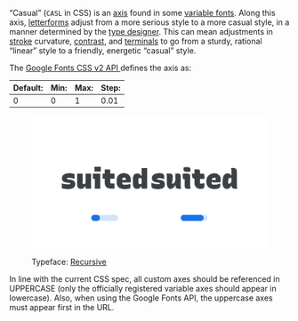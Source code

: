 “Casual” (`CASL` in CSS) is an [axis](/glossary/axis_in_variable_fonts) found in some [variable fonts](/glossary/variable_fonts). Along this axis, [letterforms](/glossary/letterform) adjust from a more serious style to a more casual style, in a manner determined by the [type designer](/glossary/type_designer). This can mean adjustments in [stroke](/glossary/stroke) curvature, [contrast](/glossary/contrast), and [terminals](/glossary/terminal) to go from a sturdy, rational “linear” style to a friendly, energetic “casual” style.

The [Google Fonts CSS v2 API ](https://developers.google.com/fonts/docs/css2) defines the axis as:

| Default: | Min: | Max: | Step: |
| --- | --- | --- | --- |
| 0 | 0 | 1 | 0.01 |

<figure>

![Two side-by-side type specimens of the word “suited”, each shown with a variable axis represented beneath as a horizontal slider. The first specimen, with the slider most of the way to the left to represent a lower value on the axis, shows straighter letterforms. The second specimen, with the slider most of the way to the right to represent a higher value on the axis, exhibits curvier shapes.](images/thumbnail.svg)

<figcaption>Typeface: <a href="https://fonts.google.com/specimen/Recursive">Recursive</a></figcaption>

</figure>

In line with the current CSS spec, all custom axes should be referenced in UPPERCASE (only the officially registered variable axes should appear in lowercase). Also, when using the Google Fonts API, the uppercase axes must appear first in the URL.
